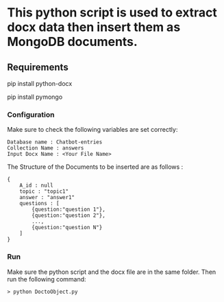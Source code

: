 # This python script is used to extract docx data then insert them as MongoDB documents.

## Requirements

pip install python-docx

pip install pymongo

### Configuration

Make sure to check the following variables are set correctly:

```
Database name : Chatbot-entries
Collection Name : answers
Input Docx Name : <Your File Name>
```

The Structure of the Documents to be inserted are as follows :
```
{
    A_id : null
    topic : "topic1"
    answer : "answer1"
    questions : [
        {question:"question 1"},
        {question:"question 2"},
        ...,
        {question:"question N"}
    ]
}
```

### Run

Make sure the python script and the docx file are in the same folder. Then run the following command:

```
> python DoctoObject.py
```
